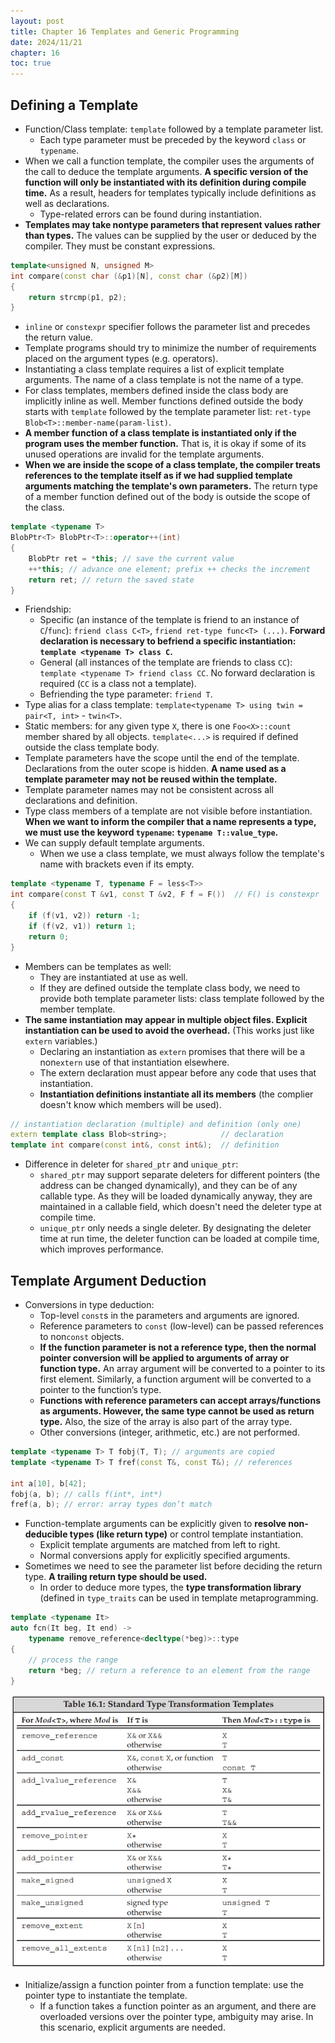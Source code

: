 ```yaml
---
layout: post
title: Chapter 16 Templates and Generic Programming
date: 2024/11/21
chapter: 16
toc: true
---
```


## Defining a Template

- Function/Class template: `template` followed by a template parameter list.
    - Each type parameter must be preceded by the keyword `class` or `typename`.
- When we call a function template, the compiler uses the arguments of the call to deduce the template arguments. **A specific version of the function will only be instantiated with its definition during compile time.** As a result, headers for templates typically include definitions as well as declarations.
    - Type-related errors can be found during instantiation.
- **Templates may take nontype parameters that represent values rather than types.** The values can be supplied by the user or deduced by the compiler. They must be constant expressions.

```cpp
template<unsigned N, unsigned M>
int compare(const char (&p1)[N], const char (&p2)[M])
{
    return strcmp(p1, p2);
}
```

- `inline` or `constexpr` specifier follows the parameter list and precedes the return value.
- Template programs should try to minimize the number of requirements placed on the argument types (e.g. operators).
- Instantiating a class template requires a list of explicit template arguments. The name of a class template is not the name of a type.
- For class templates, members defined inside the class body are implicitly inline as well. Member functions defined outside the body starts with `template` followed by the template parameter list: `ret-type Blob<T>::member-name(param-list)`.
- **A member function of a class template is instantiated only if the program uses the member function.** That is, it is okay if some of its unused operations are invalid for the template arguments.
- **When we are inside the scope of a class template, the compiler treats references to the template itself as if we had supplied template arguments matching the template's own parameters.** The return type of a member function defined out of the body is outside the scope of the class.

```cpp
template <typename T>
BlobPtr<T> BlobPtr<T>::operator++(int)
{
    BlobPtr ret = *this; // save the current value
    ++*this; // advance one element; prefix ++ checks the increment
    return ret; // return the saved state
}
```

- Friendship:
    - Specific (an instance of the template is friend to an instance of `C`/`func`): `friend class C<T>`, `friend ret-type func<T> (...)`. **Forward declaration is necessary to befriend a specific instantiation: `template <typename T> class C`.**
    - General (all instances of the template are friends to class `CC`): `template <typename T> friend class CC`. No forward declaration is required (`CC` is a class not a template).
    - Befriending the type parameter: `friend T`.
- Type alias for a class template: `template<typename T> using twin = pair<T, int>` - `twin<T>`.
- Static members: for any given type `X`, there is one `Foo<X>::count` member shared by all objects. `template<...>` is required if defined outside the class template body.
- Template parameters have the scope until the end of the template. Declarations from the outer scope is hidden. **A name used as a template parameter may not be reused within the template.**
- Template parameter names may not be consistent across all declarations and definition.
- Type class members of a template are not visible before instantiation. **When we want to inform the compiler that a name represents a type, we must use the keyword `typename`: `typename T::value_type`.**
- We can supply default template arguments.
    - When we use a class template, we must always follow the template's name with brackets even if its empty.

```cpp
template <typename T, typename F = less<T>>
int compare(const T &v1, const T &v2, F f = F())  // F() is constexpr
{
    if (f(v1, v2)) return -1;
    if (f(v2, v1)) return 1;
    return 0;
}
```

- Members can be templates as well:
    - They are instantiated at use as well.
    - If they are defined outside the template class body, we need to provide both template parameter lists: class template followed by the member template.
- **The same instantiation may appear in multiple object files. Explicit instantiation can be used to avoid the overhead.** (This works just like `extern` variables.)
    - Declaring an instantiation as `extern` promises that there will be a non`extern` use of that instantiation elsewhere.
    - The extern declaration must appear before any code that uses that instantiation.
    - **Instantiation definitions instantiate all its members** (the complier doesn't know which members will be used).

```cpp
// instantiation declaration (multiple) and definition (only one)
extern template class Blob<string>;            // declaration
template int compare(const int&, const int&);  // definition
```

- Difference in deleter for `shared_ptr` and `unique_ptr`:
	- `shared_ptr` may support separate deleters for different pointers (the address can be changed dynamically), and they can be of any callable type. As they will be loaded dynamically anyway, they are maintained in a callable field, which doesn't need the deleter type at compile time.
	- `unique_ptr` only needs a single deleter. By designating the deleter time at run time, the deleter function can be loaded at compile time, which improves performance.

## Template Argument Deduction

- Conversions in type deduction:
	- Top-level `const`s in the parameters and arguments are ignored.
	- Reference parameters to `const` (low-level) can be passed references to non`const` objects.
	- **If the function parameter is not a reference type, then the normal pointer conversion will be applied to arguments of array or function type.** An array argument will be converted to a pointer to its first element. Similarly, a function argument will be converted to a pointer to the function’s type.
	- **Functions with reference parameters can accept arrays/functions as arguments. However, the same type cannot be used as return type.** Also, the size of the array is also part of the array type.
	- Other conversions (integer, arithmetic, etc.) are not performed.

```cpp
template <typename T> T fobj(T, T); // arguments are copied
template <typename T> T fref(const T&, const T&); // references

int a[10], b[42];
fobj(a, b); // calls f(int*, int*)
fref(a, b); // error: array types don’t match
```

- Function-template arguments can be explicitly given to **resolve non-deducible types (like return type)** or control template instantiation.
	- Explicit template arguments are matched from left to right.
	- Normal conversions apply for explicitly specified arguments.
- Sometimes we need to see the parameter list before deciding the return type. **A trailing return type should be used.**
	- In order to deduce more types, the **type transformation library** (defined in `type_traits` can be used in template metaprogramming.

```cpp
template <typename It>
auto fcn(It beg, It end) ->
	typename remove_reference<decltype(*beg)>::type
{
	// process the range
	return *beg; // return a reference to an element from the range
}
```

<img src="./attachments/Pasted image 20241120174331.png" >

- Initialize/assign a function pointer from a function template: use the pointer type to instantiate the template.
	- If a function takes a function pointer as an argument, and there are overloaded versions over the pointer type, ambiguity may arise. In this scenario, explicit arguments are needed. 

